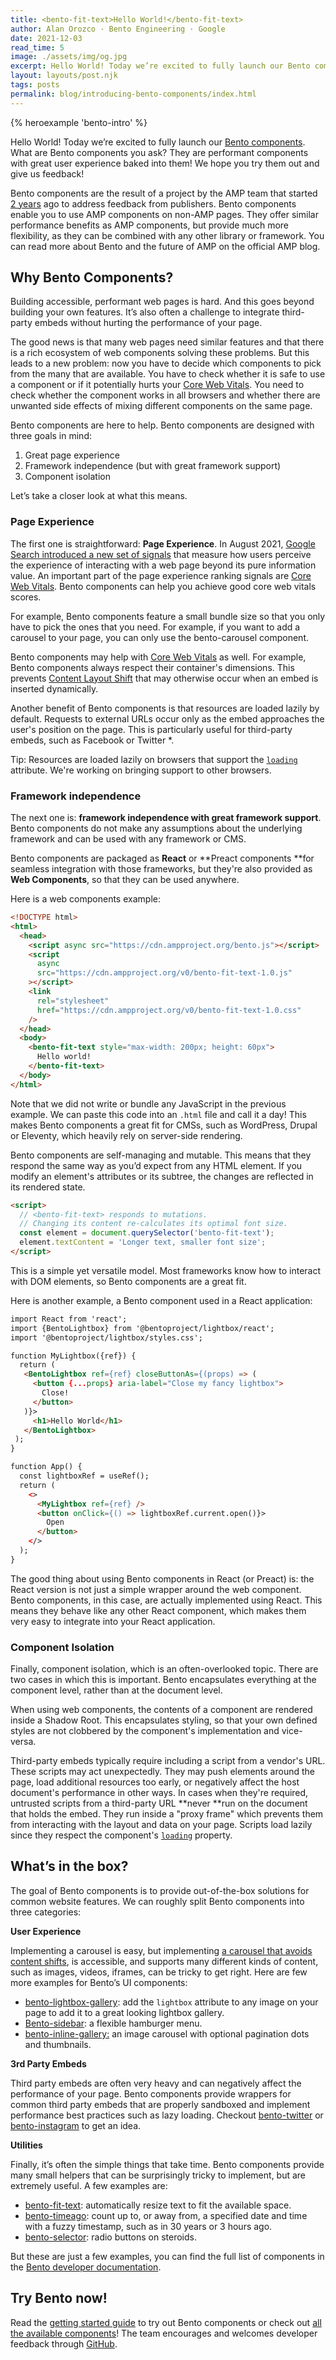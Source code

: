 ```yaml
---
title: <bento-fit-text>Hello World!</bento-fit-text>
author: Alan Orozco · Bento Engineering · Google
date: 2021-12-03
read_time: 5
image: ./assets/img/og.jpg
excerpt: Hello World! Today we’re excited to fully launch our Bento components.
layout: layouts/post.njk
tags: posts
permalink: blog/introducing-bento-components/index.html
---
```


{% heroexample 'bento-intro' %}

Hello World! Today we’re excited to fully launch our [Bento components](https://bentojs.dev). What are Bento components you ask? They are performant components with great user experience baked into them! We hope you try them out and give us feedback!

Bento components are the result of a project by the AMP team that started [2 years](https://blog.amp.dev/2021/01/28/bento/) ago to address feedback from publishers. Bento components enable you to use AMP components on non-AMP pages. They offer similar performance benefits as AMP components, but provide much more flexibility, as they can be combined with any other library or framework. You can read more about Bento and the future of AMP on the official AMP blog.

## Why Bento Components?

Building accessible, performant web pages is hard. And this goes beyond building your own features. It’s also often a challenge to integrate third-party embeds without hurting the performance of your page.

The good news is that many web pages need similar features and that there is a rich ecosystem of web components solving these problems. But this leads to a new problem: now you have to decide which components to pick from the many that are available. You have to check whether it is safe to use a component or if it potentially hurts your [Core Web Vitals](https://web.dev/vitals/). You need to check whether the component works in all browsers and whether there are unwanted side effects of mixing different components on the same page.

Bento components are here to help. Bento components are designed with three goals in mind:

1. Great page experience
2. Framework independence (but with great framework support)
3. Component isolation

Let’s take a closer look at what this means.

### Page Experience

The first one is straightforward: **Page Experience**. In August 2021, [Google Search introduced a new set of signals](https://developers.google.com/search/docs/advanced/experience/page-experience) that measure how users perceive the experience of interacting with a web page beyond its pure information value. An important part of the page experience ranking signals are [Core Web Vitals](https://web.dev/vitals/). Bento components can help you achieve good core web vitals scores.

For example, Bento components feature a small bundle size so that you only have to pick the ones that you need. For example, if you want to add a carousel to your page, you can only use the bento-carousel component.

Bento components may help with [Core Web Vitals](https://web.dev/vitals/) as well. For example, Bento components always respect their container's dimensions. This prevents [Content Layout Shift](https://web.dev/cls/) that may otherwise occur when an embed is inserted dynamically.

Another benefit of Bento components is that resources are loaded lazily by default. Requests to external URLs occur only as the embed approaches the user's position on the page. This is particularly useful for third-party embeds, such as Facebook or Twitter \*.

Tip: Resources are loaded lazily on browsers that support the <code>[loading](https://developer.mozilla.org/en-US/docs/Web/Performance/Lazy_loading)</code> attribute. We're working on bringing support to other browsers.

### Framework independence

The next one is: **framework independence with great framework support**. Bento components do not make any assumptions about the underlying framework and can be used with any framework or CMS.

Bento components are packaged as **React** or **Preact components **for seamless integration with those frameworks, but they're also provided as **Web Components**, so that they can be used anywhere.

Here is a web components example:

```html
<!DOCTYPE html>
<html>
  <head>
    <script async src="https://cdn.ampproject.org/bento.js"></script>
    <script
      async
      src="https://cdn.ampproject.org/v0/bento-fit-text-1.0.js"
    ></script>
    <link
      rel="stylesheet"
      href="https://cdn.ampproject.org/v0/bento-fit-text-1.0.css"
    />
  </head>
  <body>
    <bento-fit-text style="max-width: 200px; height: 60px">
      Hello world!
    </bento-fit-text>
  </body>
</html>
```

Note that we did not write or bundle any JavaScript in the previous example. We can paste this code into an `.html` file and call it a day! This makes Bento components a great fit for CMSs, such as WordPress, Drupal or Eleventy, which heavily rely on server-side rendering.

Bento components are self-managing and mutable. This means that they respond the same way as you’d expect from any HTML element. If you modify an element's attributes or its subtree, the changes are reflected in its rendered state.

```html
<script>
  // <bento-fit-text> responds to mutations.
  // Changing its content re-calculates its optimal font size.
  const element = document.querySelector('bento-fit-text');
  element.textContent = 'Longer text, smaller font size';
</script>
```

This is a simple yet versatile model. Most frameworks know how to interact with DOM elements, so Bento components are a great fit.

Here is another example, a Bento component used in a React application:

```html
import React from 'react';
import {BentoLightbox} from '@bentoproject/lightbox/react';
import '@bentoproject/lightbox/styles.css';

function MyLightbox({ref}) {
  return (
   <BentoLightbox ref={ref} closeButtonAs={(props) => (
     <button {...props} aria-label="Close my fancy lightbox">
       Close!
     </button>
   )}>
     <h1>Hello World</h1>
   </BentoLightbox>
 );
}

function App() {
  const lightboxRef = useRef();
  return (
    <>
      <MyLightbox ref={ref} />
      <button onClick={() => lightboxRef.current.open()}>
        Open
      </button>
    </>
  );
}
```

The good thing about using Bento components in React (or Preact) is: the React version is not just a simple wrapper around the web component. Bento components, in this case, are actually implemented using React. This means they behave like any other React component, which makes them very easy to integrate into your React application.

### Component Isolation

Finally, component isolation, which is an often-overlooked topic. There are two cases in which this is important. Bento encapsulates everything at the component level, rather than at the document level.

When using web components, the contents of a component are rendered inside a Shadow Root. This encapsulates styling, so that your own defined styles are not clobbered by the component's implementation and vice-versa.

Third-party embeds typically require including a script from a vendor's URL. These scripts may act unexpectedly. They may push elements around the page, load additional resources too early, or negatively affect the host document's performance in other ways. In cases when they're required, untrusted scripts from a third-party URL **never **run on the document that holds the embed. They run inside a "proxy frame" which prevents them from interacting with the layout and data on your page. Scripts load lazily since they respect the component's <code>[loading](https://developer.mozilla.org/en-US/docs/Web/Performance/Lazy_loading)</code> property.

## What’s in the box?

The goal of Bento components is to provide out-of-the-box solutions for common website features. We can roughly split Bento components into three categories:

**User Experience**

Implementing a carousel is easy, but implementing [a carousel that avoids content shifts](https://bentojs.dev/components/bento-carousel/), is accessible, and supports many different kinds of content, such as images, videos, iframes, can be tricky to get right. Here are few more examples for Bento’s UI components:

- [bento-lightbox-gallery](https://bentojs.dev/en/components/bento-lightbox-gallery/): add the `lightbox` attribute to any image on your page to add it to a great looking lightbox gallery.
- [Bento-sidebar](https://bentojs.dev/en/components/bento-sidebar/): a flexible hamburger menu.
- [bento-inline-gallery:](https://bentojs.dev/en/components/bento-lightbox-gallery/) an image carousel with optional pagination dots and thumbnails.

**3rd Party Embeds**

Third party embeds are often very heavy and can negatively affect the performance of your page. Bento components provide wrappers for common third party embeds that are properly sandboxed and implement performance best practices such as lazy loading. Checkout [bento-twitter](https://bentojs.dev/en/components/bento-twitter) or [bento-instagram](https://bentojs.dev/en/components/bento-instagram) to get an idea.

**Utilities**

Finally, it’s often the simple things that take time. Bento components provide many small helpers that can be surprisingly tricky to implement, but are extremely useful. A few examples are:

- [bento-fit-text](https://bentojs.dev/en/components/bento-fit-text): automatically resize text to fit the available space.
- [bento-timeago](https://bentojs.dev/en/components/bento-timeago): count up to, or away from, a specified date and time with a fuzzy timestamp, such as in 30 years or 3 hours ago.
- [bento-selector](https://bentojs.dev/en/components/bento-youtube): radio buttons on steroids.

But these are just a few examples, you can find the full list of components in the [Bento developer documentation](https://bentojs.dev/documentation/).

## Try Bento now!

Read the [getting started guide](https://bentojs.dev/get-started/) to try out Bento components or check out [all the available components](https://bentojs.dev/documentation/)! The team encourages and welcomes developer feedback through [GitHub](https://github.com/ampproject/bento.dev/discussions).
